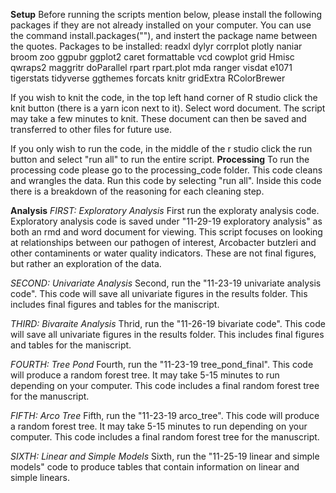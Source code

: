 __Setup__
Before running the scripts mention below, please install the following packages if they are not already installed on your computer. You can use the command install.packages(""), and instert the package name between the quotes.
Packages to be installed:
readxl 
dylyr
corrplot
plotly
naniar
broom
zoo
ggpubr
ggplot2
caret
formattable
vcd
cowplot
grid
Hmisc
qwraps2
maggritr
doParallel
rpart
rpart.plot
mda
ranger
visdat
e1071
tigerstats
tidyverse
ggthemes
forcats
knitr
gridExtra
RColorBrewer


If you wish to knit the code, in the top left hand corner of R studio click the knit button (there is a yarn icon next to it). Select word document. The script may take a few minutes to knit. These document can then be saved and transferred to other files for future use.

If you only wish to run the code, in the middle of the r studio click the run button and select "run all" to run the entire script. 
__Processing__
To run the processing code please go to the processing_code folder. This code cleans and wrangles the data. Run this code by selecting "run all". Inside this code there is a breakdown of the reasoning for each cleaning step.

__Analysis__ 
_FIRST: Exploratory Analysis_
First run the exploraty analysis code. Exploratory analysis code is saved under "11-29-19 exploratory analysis" as both an rmd and word document for viewing. This script focuses on looking at relationships between our pathogen of interest, Arcobacter butzleri and other contaminents or water quality indicators. These are not final figures, but rather an exploration of the data. 

_SECOND: Univariate Analysis_
Second, run the "11-23-19 univariate analysis code". This code will save all univariate figures in the results folder. This includes final figures and tables for the maniscript.

_THIRD: Bivaraite Analysis_
Thrid, run the "11-26-19 bivariate code". This code will save all univariate figures in the results folder. This includes final figures and tables for the maniscript.

_FOURTH: Tree Pond_
Fourth, run the "11-23-19 tree_pond_final". This code will produce a random forest tree. It may take 5-15 minutes to run depending on your computer. This code includes a final random forest tree for the manuscript. 

_FIFTH: Arco Tree_
Fifth, run the "11-23-19 arco_tree". This code will produce a random forest tree. It may take 5-15 minutes to run depending on your computer. This code includes a final random forest tree for the manuscript. 

_SIXTH: Linear and Simple Models_
Sixth, run the "11-25-19 linear and simple models" code to produce tables that contain information on linear and simple linears. 



